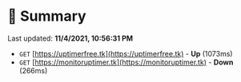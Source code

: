 # 📖 Summary
Last updated: **11/4/2021, 10:56:31 PM**

- `GET` [https://uptimerfree.tk](https://uptimerfree.tk) - **Up** (1073ms)
- `GET` [https://monitoruptimer.tk](https://monitoruptimer.tk) - **Down** (266ms)
